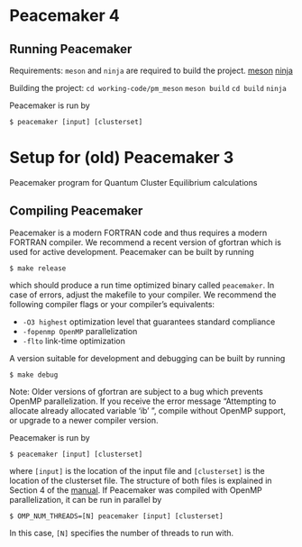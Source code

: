 # Peacemaker 4

## Running Peacemaker

Requirements:
```meson``` and ```ninja``` are required to build the project. 
[meson](https://mesonbuild.com/)
[ninja](https://ninja-build.org/)

Building the project:
```cd working-code/pm_meson```
```meson build```
```cd build```
```ninja```

Peacemaker is run by

```$ peacemaker [input] [clusterset]```

# Setup for (old) Peacemaker 3

Peacemaker program for Quantum Cluster Equilibrium calculations
## Compiling Peacemaker
Peacemaker is a modern FORTRAN code and thus requires a modern FORTRAN compiler. We recommend a recent version of gfortran which is used for active development. Peacemaker can be built by running

```$ make release```

which should produce a run time optimized binary called `peacemaker`. In case of errors, adjust the makefile to your compiler. We recommend the following compiler flags or your compiler’s equivalents:

* `-O3 highest` optimization level that guarantees standard compliance
* `-fopenmp OpenMP` parallelization
* `-flto` link-time optimization

A version suitable for development and debugging can be built by running

```$ make debug```

Note: Older versions of gfortran are subject to a bug which prevents OpenMP parallelization. If you receive the error message “Attempting to allocate already allocated variable ‘ib’ ”, compile without OpenMP support, or upgrade to a newer compiler version.

Peacemaker is run by

```$ peacemaker [input] [clusterset]```

where `[input]` is the location of the input file and `[clusterset]` is the location of the clusterset file. The structure of both files is explained in Section 4 of the [manual](manual/manual.pdf). If Peacemaker was compiled with OpenMP parallelization, it can be run in parallel by

```$ OMP_NUM_THREADS=[N] peacemaker [input] [clusterset]```

In this case, `[N]` specifies the number of threads to run with.
